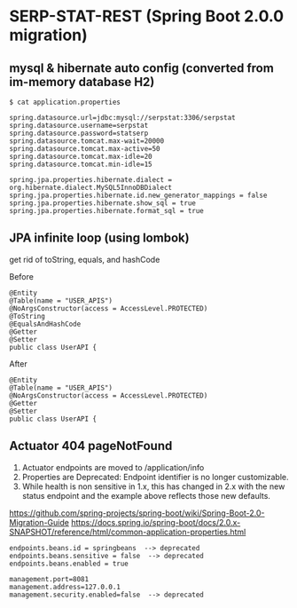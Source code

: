 # SERP-STAT-REST (Spring Boot 2.0.0 migration)

## mysql & hibernate auto config (converted from im-memory database H2)
```
$ cat application.properties

spring.datasource.url=jdbc:mysql://serpstat:3306/serpstat
spring.datasource.username=serpstat
spring.datasource.password=statserp
spring.datasource.tomcat.max-wait=20000
spring.datasource.tomcat.max-active=50
spring.datasource.tomcat.max-idle=20
spring.datasource.tomcat.min-idle=15

spring.jpa.properties.hibernate.dialect = org.hibernate.dialect.MySQL5InnoDBDialect
spring.jpa.properties.hibernate.id.new_generator_mappings = false
spring.jpa.properties.hibernate.show_sql = true
spring.jpa.properties.hibernate.format_sql = true
```

## JPA infinite loop (using lombok)
get rid of toString, equals, and hashCode

Before
```
@Entity
@Table(name = "USER_APIS")
@NoArgsConstructor(access = AccessLevel.PROTECTED)
@ToString
@EqualsAndHashCode
@Getter
@Setter
public class UserAPI {
```
After
```
@Entity
@Table(name = "USER_APIS")
@NoArgsConstructor(access = AccessLevel.PROTECTED)
@Getter
@Setter
public class UserAPI {
```

## Actuator 404 pageNotFound
1. Actuator endpoints are moved to /application/info
2. Properties are Deprecated: Endpoint identifier is no longer customizable.
3. While health is non sensitive in 1.x, this has changed in 2.x with the new status endpoint and the example above reflects those new defaults.

https://github.com/spring-projects/spring-boot/wiki/Spring-Boot-2.0-Migration-Guide
https://docs.spring.io/spring-boot/docs/2.0.x-SNAPSHOT/reference/html/common-application-properties.html

```
endpoints.beans.id = springbeans  --> deprecated
endpoints.beans.sensitive = false  --> deprecated
endpoints.beans.enabled = true

management.port=8081
management.address=127.0.0.1
management.security.enabled=false  --> deprecated
```

